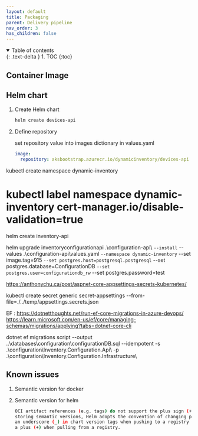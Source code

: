 ```yaml
---
layout: default
title: Packaging
parent: Delivery pipeline
nav_order: 3
has_children: false
---
```


<details open markdown="block">
  <summary>
    Table of contents
  </summary>
  {: .text-delta }
1. TOC
{:toc}
</details>

## Container Image

## Helm chart

1. Create Helm chart

    ``` powershell
    helm create devices-api

    ```

1. Define repository

    set repository value into images dictionary in values.yaml

    ``` yaml
    image:
      repository: aksbootstrap.azurecr.io/dynamicinventory/devices-api

    ```

kubectl create namespace dynamic-inventory
# kubectl label namespace dynamic-inventory cert-manager.io/disable-validation=true

helm create inventory-api

helm upgrade inventoryconfigurationapi .\configuration-api\ `
     --install `
     --values .\configuration-api\values.yaml `
     --namespace dynamic-inventory `
     --set image.tag=915 `
     --set postgres.host=postgresql.postgresql `
     --set postgres.database=ConfigurationDB `
     --set postgres.user=configurationdb_rw `
     --set postgres.password=test



https://anthonychu.ca/post/aspnet-core-appsettings-secrets-kubernetes/

kubectl create secret generic secret-appsettings --from-file=./../temp/appsettings.secrets.json


EF :
https://dotnetthoughts.net/run-ef-core-migrations-in-azure-devops/
https://learn.microsoft.com/en-us/ef/core/managing-schemas/migrations/applying?tabs=dotnet-core-cli

dotnet ef migrations script --output ..\databases\configuration\configurationDB.sql --idempotent -s .\configuration\Inventory.Configuration.Api\ -p .\configuration\Inventory.Configuration.Infrastructure\

## Known issues

1. Semantic version for docker

2. Semantic version for helm

    ``` bash
    OCI artifact references (e.g. tags) do not support the plus sign (+). To support
    storing semantic versions, Helm adopts the convention of changing plus (+) to
    an underscore (_) in chart version tags when pushing to a registry and back to
    a plus (+) when pulling from a registry.

    ```